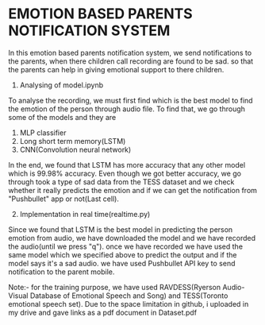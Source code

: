 # EMOTION BASED PARENTS NOTIFICATION SYSTEM

In this emotion based parents notification system, we send notifications to the parents, when there children call recording are found to be sad. so that the parents can help in giving emotional support to there children. 

1. Analysing of model.ipynb

To analyse the recording, we must first find which is the best model to find the emotion of the person through audio file. To find that, we go through some of the models and they are

1. MLP classifier
2. Long short term memory(LSTM)
3. CNN(Convolution neural network)

In the end, we found that LSTM has more accuracy that any other model which is 99.98% accuracy. Even though we got better accuracy, we go through took a type of sad data from the TESS dataset and we check whether it really predicts the emotion and if we can get the notification from "Pushbullet" app or not(Last cell).

2. Implementation in real time(realtime.py)

Since we found that LSTM is the best model in predicting the person emotion from audio, we have downloaded the model and we have recorded the audio(until we press "q"). once we have recorded we have used the same model which we specified above to predict the output and if the model says it's a sad audio. we have used Pushbullet API key to send notification to the parent mobile.

Note:- for the training purpose, we have used RAVDESS(Ryerson Audio-Visual Database of Emotional Speech and Song) and TESS(Toronto emotional speech set). Due to the space limitation in github, i uploaded in my drive and gave links as a pdf document in Dataset.pdf
